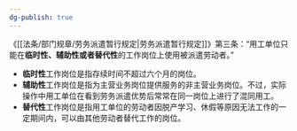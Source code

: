 ```yaml
---
dg-publish: true
---
```


 《[[法条/部门规章/劳务派遣暂行规定\|劳务派遣暂行规定]]》第三条：“用工单位只能在**临时性、辅助性或者替代性**的工作岗位上使用被派遣劳动者。”

- **临时性**工作岗位是指存续时间不超过六个月的岗位。
- **辅助性**工作岗位是指为主营业务岗位提供服务的非主营业务岗位。不过，实际操作中用工单位在看到劳务派遣优势后常常在同一岗位上进行了混同用工。
- **替代性**工作岗位是指用工单位的劳动者因脱产学习、休假等原因无法工作的一定期间内，可以由其他劳动者替代工作的岗位。